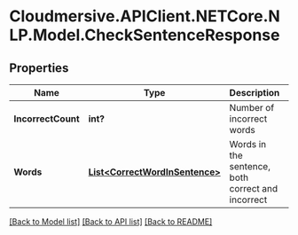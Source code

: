 # Cloudmersive.APIClient.NETCore.NLP.Model.CheckSentenceResponse
## Properties

Name | Type | Description | Notes
------------ | ------------- | ------------- | -------------
**IncorrectCount** | **int?** | Number of incorrect words | [optional] 
**Words** | [**List&lt;CorrectWordInSentence&gt;**](CorrectWordInSentence.md) | Words in the sentence, both correct and incorrect | [optional] 

[[Back to Model list]](../README.md#documentation-for-models) [[Back to API list]](../README.md#documentation-for-api-endpoints) [[Back to README]](../README.md)

